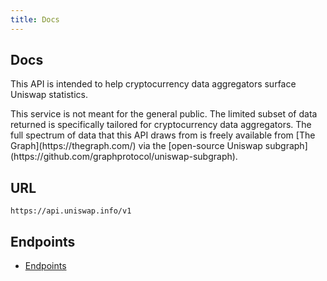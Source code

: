 ```yaml
---
title: Docs
---
```


## Docs

This API is intended to help cryptocurrency data aggregators surface Uniswap statistics.

<Info>
This service is not meant for the general public. The limited subset of data returned is specifically tailored for cryptocurrency data aggregators. The full spectrum of data that this API draws from is freely available from [The Graph](https://thegraph.com/) via the [open-source Uniswap subgraph](https://github.com/graphprotocol/uniswap-subgraph).
</Info>

## URL

`https://api.uniswap.info/v1`

## Endpoints

- [Endpoints](endpoints.md)
